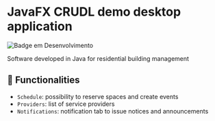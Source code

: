 

# JavaFX CRUDL demo desktop application  
![Badge em Desenvolvimento](http://img.shields.io/static/v1?label=STATUS&message=development&color=GREEN&style=for-the-badge)

Software developed in Java for residential building management 


## :hammer: Functionalities

- `Schedule`: possibility to reserve spaces and create events
- `Providers`: list of service providers
- `Notifications`: notification tab to issue notices and announcements


